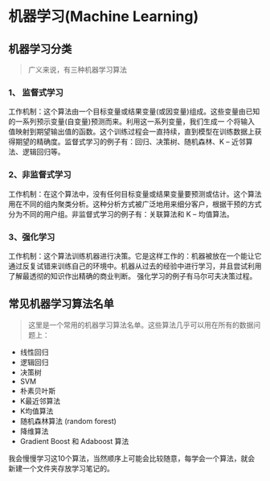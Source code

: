 # 机器学习(Machine Learning)

##  机器学习分类
> 广义来说，有三种机器学习算法

### 1、 监督式学习
工作机制：这个算法由一个目标变量或结果变量(或因变量)组成。这些变量由已知的一系列预示变量(自变量)预测而来。利用这一系列变量，我们生成一 个将输入值映射到期望输出值的函数。这个训练过程会一直持续，直到模型在训练数据上获得期望的精确度。监督式学习的例子有：回归、决策树、随机森林、K – 近邻算法、逻辑回归等。
### 2、非监督式学习
工作机制：在这个算法中，没有任何目标变量或结果变量要预测或估计。这个算法用在不同的组内聚类分析。这种分析方式被广泛地用来细分客户，根据干预的方式分为不同的用户组。非监督式学习的例子有：关联算法和 K – 均值算法。
### 3、强化学习
工作机制：这个算法训练机器进行决策。它是这样工作的：机器被放在一个能让它通过反复试错来训练自己的环境中。机器从过去的经验中进行学习，并且尝试利用了解最透彻的知识作出精确的商业判断。 强化学习的例子有马尔可夫决策过程。


## 常见机器学习算法名单
> 这里是一个常用的机器学习算法名单。这些算法几乎可以用在所有的数据问题上：

* 线性回归
* 逻辑回归
* 决策树
* SVM
* 朴素贝叶斯
* K最近邻算法
* K均值算法
* 随机森林算法 (random forest)
* 降维算法
* Gradient Boost 和 Adaboost 算法

我会慢慢学习这10个算法，当然顺序上可能会比较随意，每学会一个算法，就会新建一个文件夹存放学习笔记的。

